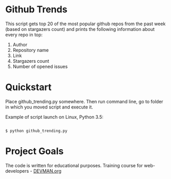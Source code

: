 # Github Trends

This script gets top 20 of the most popular github repos from the past week (based on stargazers count) and prints the following information about every repo in top:
1) Author
2) Repository name
3) Link
4) Stargazers count
5) Number of opened issues

# Quickstart

Place github_trending.py somewhere. Then run command line, go to folder in which you moved script and execute it.

Example of script launch on Linux, Python 3.5:

```#!bash

$ python github_trending.py

```

# Project Goals

The code is written for educational purposes. Training course for web-developers - [DEVMAN.org](https://devman.org)
